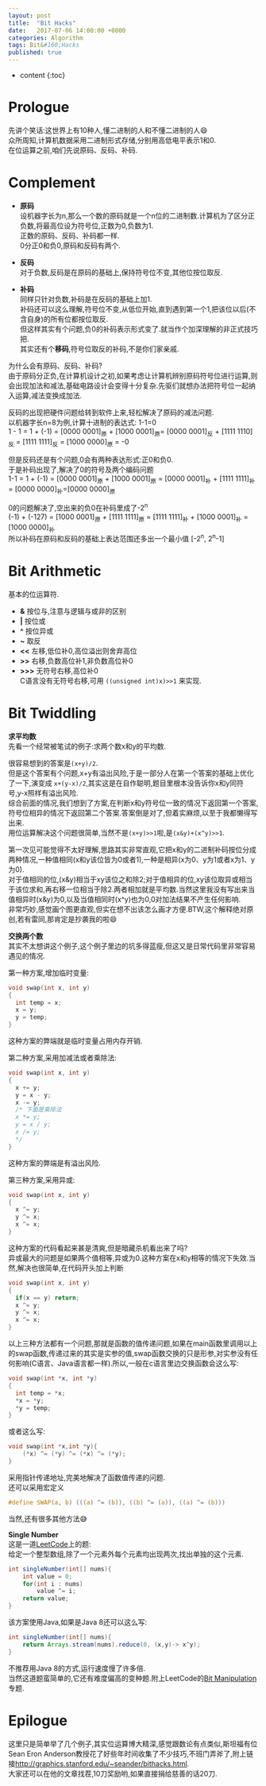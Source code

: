```yaml
---
layout: post
title:  "Bit Hacks"
date:   2017-07-06 14:00:00 +0800
categories: Algorithm
tags: Bit&#160;Hacks
published: true
---
```


* content
{:toc}


# Prologue
先讲个笑话:这世界上有10种人,懂二进制的人和不懂二进制的人:smile:  
众所周知,计算机数据采用二进制形式存储,分别用高低电平表示1和0.  
在位运算之前,咱们先说原码、反码、补码.  

# Complement
* **原码**  
设机器字长为n,那么一个数的原码就是一个n位的二进制数.计算机为了区分正负数,将最高位设为符号位,正数为0,负数为1.  
正数的原码、反码、补码都一样.  
0分正0和负0,原码和反码有两个.

* **反码**  
对于负数,反码是在原码的基础上,保持符号位不变,其他位按位取反.

* **补码**  
同样只针对负数,补码是在反码的基础上加1.  
补码还可以这么理解,符号位不变,从低位开始,直到遇到第一个1,把该位以后(不含自身)的所有位都按位取反.  
但这样其实有个问题,负0的补码表示形式变了.就当作个加深理解的非正式技巧把.  
其实还有个**移码**,符号位取反的补码,不是你们家亲戚.  

为什么会有原码、反码、补码?  
由于原码分正负,在计算机设计之初,如果考虑让计算机辨别原码符号位进行运算,则会出现加法和减法,基础电路设计会变得十分复杂.先驱们就想办法把符号位一起纳入运算,减法变换成加法.  

反码的出现把硬件问题给转到软件上来,轻松解决了原码的减法问题.  
以机器字长n=8为例,计算十进制的表达式: 1-1=0  
1 - 1 = 1 + (-1) = [0000 0001]<sub>原</sub> + [1000 0001]<sub>原</sub>= [0000 0001]<sub>反</sub> + [1111 1110]<sub>反</sub> = [1111 1111]<sub>反</sub> = [1000 0000]<sub>原</sub> = -0  

但是反码还是有个问题,0会有两种表达形式:正0和负0.  
于是补码出现了,解决了0的符号及两个编码问题  
1-1 = 1 + (-1) = [0000 0001]<sub>原</sub> + [1000 0001]<sub>原</sub> = [0000 0001]<sub>补</sub> + [1111 1111]<sub>补</sub> = [0000 0000]<sub>补</sub>=[0000 0000]<sub>原</sub>

0的问题解决了,空出来的负0在补码里成了-2<sup>n</sup>  
(-1) + (-127) = [1000 0001]<sub>原</sub> + [1111 1111]<sub>原</sub> = [1111 1111]<sub>补</sub> + [1000 0001]<sub>补</sub> = [1000 0000]<sub>补</sub>  
所以补码在原码和反码的基础上表达范围还多出一个最小值 [-2<sup>n</sup>, 2<sup>n</sup>-1]  

# Bit Arithmetic
基本的位运算符.  
* **&** 按位与,注意与逻辑与或非的区别  
* **\|** 按位或  
* **^** 按位异或  
* **~** 取反
* **\<<** 左移,低位补0,高位溢出则舍弃高位  
* **\>>** 右移,负数高位补1,非负数高位补0  
* **\>>>** 无符号右移,高位补0  
C语言没有无符号右移,可用 `((unsigned int)x)>>1` 来实现.

# Bit Twiddling
**求平均数**  
先看一个经常被笔试的例子:求两个数x和y的平均数.  

很容易想到的答案是`(x+y)/2`.  
但是这个答案有个问题,x+y有溢出风险,于是一部分人在第一个答案的基础上优化了一下,演变成 `x+(y-x)/2`,其实这是在自作聪明,题目里根本没告诉你x和y同符号,y-x照样有溢出风险.  
综合前面的情况,我们想到了方案,在判断x和y符号位一致的情况下返回第一个答案,符号位相异的情况下返回第二个答案.答案倒是对了,但着实麻烦,以至于我都懒得写出来.  
用位运算解决这个问题很简单,当然不是`(x+y)>>1`啦,是`(x&y)+(x^y)>>1`.  

第一次见可能觉得不太好理解,思路其实非常直观,它把x和y的二进制补码按位分成两种情况,一种值相同(x和y该位皆为0或者1),一种是相异(x为0、y为1或者x为1、y为0).  
对于值相同的位,(x&y)相当于xy该位之和除2;对于值相异的位,xy该位取异或相当于该位求和,再右移一位相当于除2.两者相加就是平均数.当然这里我没有写出来当值相异时(x&y)为0,以及当值相同时(x^y)也为0,0对加法结果不产生任何影响.  
非常巧妙,感觉画个图更直观,但实在想不出该怎么画才方便.BTW,这个解释绝对原创,若有雷同,那肯定是抄袭我的啦:smile:  

**交换两个数**  
其实不太想讲这个例子,这个例子里边的坑多得蓝瘦,但这又是日常代码里非常容易遇见的情况.  

第一种方案,增加临时变量:  
```c
void swap(int x, int y)
{
  int temp = x;
  x = y;
  y = temp;
}
```
这种方案的弊端就是临时变量占用内存开销.  

第二种方案,采用加减法或者乘除法:
```c
void swap(int x, int y)
{
  x += y;
  y = x - y;
  x -= y;
  /* 下面是乘除法
  x *= y;
  y = x / y;
  x /= y;
  */
}
```
这种方案的弊端是有溢出风险.  

第三种方案,采用异或:
```c
void swap(int x, int y)
{
  x ^= y;
  y ^= x;
  x ^= x;
}
```
这种方案的代码看起来甚是清爽,但是暗藏杀机看出来了吗?  
异或最大的问题是如果两个值相等,异或为0.这种方案在x和y相等的情况下失效.当然,解决也很简单,在代码开头加上判断
```c
void swap(int x, int y)
{
  if(x == y) return;
  x ^= y;
  y ^= x;
  x ^= x;
}
```

以上三种方法都有一个问题,那就是函数的值传递问题,如果在main函数里调用以上的swap函数,传递过来的其实是实参的值,swap函数交换的只是形参,对实参没有任何影响(C语言、Java语言都一样).所以,一般在c语言里边交换函数会这么写:
```c
void swap(int *x, int *y)
{
  int temp = *x;
  *x = *y;
  *y = temp;
}
```
或者这么写:
```c
void swap(int *x,int *y){     
    (*x) ^= (*y) ^= (*x) ^= (*y);     
}  
```
采用指针传递地址,完美地解决了函数值传递的问题.  
还可以采用宏定义
```c
#define SWAP(a, b) (((a) ^= (b)), ((b) ^= (a)), ((a) ^= (b)))
```
当然,还有很多其他方法:sweat_smile:  

**Single Number**  
这是一道[LeetCode](https://leetcode.com/problems/single-number/)上的题:  
给定一个整型数组,除了一个元素外每个元素均出现两次,找出单独的这个元素.  

```java
int singleNumber(int[] nums){  
    int value = 0;  
    for(int i : nums)
        value ^= i;
    return value;  
}  
```
该方案使用Java,如果是Java 8还可以这么写:
```java
int singleNumber(int[] nums){
    return Arrays.stream(nums).reduce(0, (x,y)-> x^y);
}

```
不推荐用Java 8的方式,运行速度慢了许多倍.  
当然这道题蛮简单的,它还有难度偏高的变种题.附上LeetCode的[Bit Manipulation](https://leetcode.com/tag/bit-manipulation/)专题.  

# Epilogue
这里只是简单举了几个例子,其实位运算博大精深,感觉跟数论有点类似,斯坦福有位Sean Eron Anderson教授花了好些年时间收集了不少技巧,不班门弄斧了,附上链接<http://graphics.stanford.edu/~seander/bithacks.html>.  
大家还可以在他的文章找茬,10刀奖励哟,如果直接捐给慈善的话20刀.
